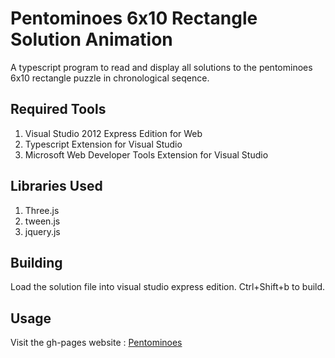 # Pentominoes 6x10 Rectangle Solution Animation

A typescript program to read and display all solutions to the pentominoes 6x10 rectangle puzzle in chronological seqence.

## Required Tools

1. Visual Studio 2012 Express Edition for Web  
2. Typescript Extension for Visual Studio  
3. Microsoft Web Developer Tools Extension for Visual Studio


## Libraries Used

1. Three.js
2. tween.js
3. jquery.js

## Building
Load the solution file into visual studio express edition.  Ctrl+Shift+b to build.

## Usage

Visit the gh-pages website : [Pentominoes][]

[Pentominoes]: http://dc25.github.io/pentominoes_online      "Pentominoes 6x10 Animated Solutions"

